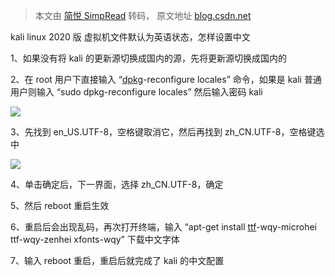 > 本文由 [简悦 SimpRead](http://ksria.com/simpread/) 转码， 原文地址 [blog.csdn.net](https://blog.csdn.net/qq_35722690/article/details/122875715)

kali linux 2020 版 虚拟机文件默认为英语状态，怎样设置中文

1、如果没有将 kali 的更新源切换成国内的源，先将更新源切换成国内的

2、在 root 用户下直接输入 “[dpkg](https://so.csdn.net/so/search?q=dpkg&spm=1001.2101.3001.7020)-reconfigure locales” 命令，如果是 kali 普通用户则输入 “sudo dpkg-reconfigure locales” 然后输入密码 kali

![](https://img-blog.csdnimg.cn/2e79c1a682fc44c88f72b0b6afd8eaaa.png?x-oss-process=image/watermark,type_d3F5LXplbmhlaQ,shadow_50,text_Q1NETiBAcXFfMzU3MjI2OTA=,size_20,color_FFFFFF,t_70,g_se,x_16)

3、先找到 en_US.UTF-8，空格键取消它，然后再找到 zh_CN.UTF-8，空格键选中

![](https://img-blog.csdnimg.cn/3a32467e0dfb44b49599586f20fc13f1.png?x-oss-process=image/watermark,type_d3F5LXplbmhlaQ,shadow_50,text_Q1NETiBAcXFfMzU3MjI2OTA=,size_20,color_FFFFFF,t_70,g_se,x_16)

4、单击确定后，下一界面，选择 zh_CN.UTF-8，确定

5、然后 reboot 重启生效

6、重启后会出现乱码，再次打开终端，输入 “apt-get install [ttf](https://so.csdn.net/so/search?q=ttf&spm=1001.2101.3001.7020)-wqy-microhei ttf-wqy-zenhei xfonts-wqy” 下载中文字体

7、输入 reboot 重启，重启后就完成了 kali 的中文配置